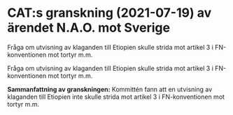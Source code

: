 # CAT:s granskning (2021-07-19) av ärendet N.A.O. mot Sverige

Fråga om utvisning av klaganden till Etiopien skulle strida mot artikel 3 i FN-konventionen mot tortyr m.m.

Fråga om utvisning av klaganden till Etiopien skulle strida mot artikel 3 i FN-konventionen mot tortyr m.m.

**Sammanfattning av granskningen:** Kommittén fann att en utvisning av klaganden till Etiopien inte skulle strida mot artikel 3 i FN-konventionen mot tortyr m.m.

